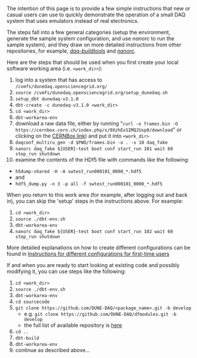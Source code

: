 The intention of this page is to provide a few simple instructions that new or casual users can use to quickly demonstrate the operation of a small DAQ system that uses emulators instead of real electronics.

The steps fall into a few general categories (setup the environment, generate the sample system configuration, and use _nanorc_ to run the sample system), and they draw on more detailed instructions from other repositories, for example, _[daq-buildtools](https://dune-daq-sw.readthedocs.io/en/latest/packages/daq-buildtools/)_ and _[nanorc](https://dune-daq-sw.readthedocs.io/en/latest/packages/nanorc/)_.

Here are the steps that should be used when you first create your local software working area (i.e. `<work_dir>`):

1. log into a system that has access to `/cvmfs/dunedaq.opensciencegrid.org/`
2. `source /cvmfs/dunedaq.opensciencegrid.org/setup_dunedaq.sh`
3. `setup_dbt dunedaq-v3.1.0`
4. `dbt-create -c dunedaq-v3.1.0 <work_dir>`
6. `cd <work_dir>`
7. `dbt-workarea-env`
9. download a raw data file, either by running
   "`curl -o frames.bin -O https://cernbox.cern.ch/index.php/s/0XzhExSIMQJUsp0/download`"
   or clicking on the [CERNBox link](https://cernbox.cern.ch/index.php/s/0XzhExSIMQJUsp0/download)) and put it into `<work_dir>`
11. `daqconf_multiru_gen -d $PWD/frames.bin -o . -s 10 daq_fake`
12. `nanorc daq_fake ${USER}-test boot conf start_run 101 wait 60 stop_run shutdown`
13. examine the contents of the HDf5 file with commands like the following:
   * `h5dump-shared -H -A swtest_run000101_0000_*.hdf5`
   * and
   * `hdf5_dump.py -n 3 -p all -f swtest_run000101_0000_*.hdf5`

When you return to this work area (for example, after logging out and back in), you can skip the 'setup' steps in the instructions above.  For example:

1. `cd <work_dir>`
2. `source ./dbt-env.sh`
4. `dbt-workarea-env`
7. `nanorc daq_fake ${USER}-test boot conf start_run 102 wait 60 stop_run shutdown`


More detailed explanations on how to create different configurations can be found in [Instructions for different configurations for first-time users](ConfigurationsForCasualUsers.md)

If and when you are ready to start looking at existing code and possibly modifying it, you can use steps like the following:

1. `cd <work_dir>`
2. `source ./dbt-env.sh`
4. `dbt-workarea-env`
5. `cd sourcecode`
6. `git clone https://github.com/DUNE-DAQ/<package_name>.git -b develop`
   * e.g. `git clone https://github.com/DUNE-DAQ/dfmodules.git -b develop`
   * the full list of available repository is [here](https://github.com/orgs/DUNE-DAQ/repositories)
8. `cd ..`
9. `dbt-build`
4. `dbt-workarea-env`
10. continue as described above...
